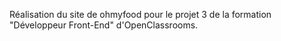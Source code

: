 Réalisation du site de ohmyfood pour le projet 3 de la formation "Développeur Front-End" d'OpenClassrooms.
